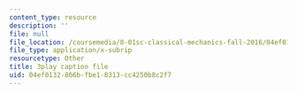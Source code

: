 ```yaml
---
content_type: resource
description: ''
file: null
file_location: /coursemedia/8-01sc-classical-mechanics-fall-2016/04ef0132866bfbe18313cc4250b8c2f7_63U4_OxohOw.srt
file_type: application/x-subrip
resourcetype: Other
title: 3play caption file
uid: 04ef0132-866b-fbe1-8313-cc4250b8c2f7
---
```

